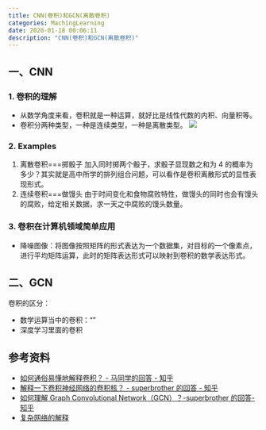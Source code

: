 ```yaml
---
title: CNN(卷积)和GCN(离散卷积)
categories: MachingLearning
date: 2020-01-18 00:06:11
description: "CNN(卷积)和GCN(离散卷积)"
---
```


## 一、CNN

### 1. 卷积的理解

- 从数学角度来看，卷积就是一种运算，就好比是线性代数的内积、向量积等。
- 卷积分两种类型，一种是连续类型，一种是离散类型。
  ![](https://cdn.nlark.com/yuque/0/2020/png/1484158/1598686034538-58c8f110-943e-4194-8c80-f9465c4fde8e.png#align=left&display=inline&height=402&margin=%5Bobject%20Object%5D&originHeight=402&originWidth=453&size=0&status=done&style=none&width=453)

### 2. Examples

1. 离散卷积===掷骰子
   加入同时掷两个骰子，求骰子显现数之和为 4 的概率为多少？其实就是高中所学的排列组合问题，可以看作是卷积离散形式的显性表现形式。
1. 连续卷积===做馒头
   由于时间变化和食物腐败特性，做馒头的同时也会有馒头的腐败，给定相关数据，求一天之中腐败的馒头数量。

### 3. 卷积在计算机领域简单应用

- 降噪图像：将图像按照矩阵的形式表达为一个数据集，对目标的一个像素点，进行平均矩阵运算，此时的矩阵表达形式可以映射到卷积的数学表达形式。

## 二、GCN

卷积的区分：

- 数学运算当中的卷积：“”
- 深度学习里面的卷积

## 参考资料

- [如何通俗易懂地解释卷积？ - 马同学的回答 - 知乎](https://www.zhihu.com/question/22298352/answer/228543288)
- [解释一下卷积神经网络的卷积核？ - superbrother 的回答 - 知乎](https://www.zhihu.com/question/52237725/answer/545340892)
- [如何理解 Graph Convolutional Network（GCN）？-superbrother 的回答-知乎](https://www.zhihu.com/question/54504471/answer/332657604)
- [复杂网络的解释](https://www.cnblogs.com/maybe2030/p/4665847.html#top)
